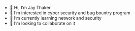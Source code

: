 - 👋 Hi, I’m Jay Thaker
- 👀 I’m interested in cyber security and bug bountry program 
- 🌱 I’m currently learning network and security
- 💞️ I’m looking to collaborate on it


<!---
technoadhoc/technoadhoc is a ✨ special ✨ repository because its `README.md` (this file) appears on your GitHub profile.
You can click the Preview link to take a look at your changes.
--->
